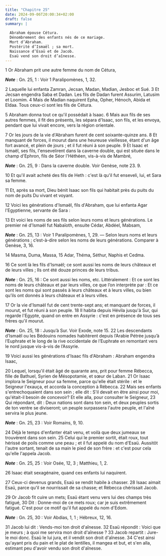 ```yaml
---
title: "Chapitre 25"
date: 2024-09-06T20:00:34+02:00
draft: false
summary: |
  
  Abraham épouse Cétura.
  Dénombrement des enfants nés de ce mariage.
  Mort d’Abraham.
  Postérité d’Ismaël ; sa mort.
  Naissance d’Esaü et de Jacob.
  Esaü vend son droit d’aînesse.
---
```



1 Or Abraham prit une autre femme du nom de Cétura,

***Note*** :  Gn. 25, 1 : Voir 1 Paralipomènes, 1, 32.

2 Laquelle lui enfanta Zamran, Jecsan, Madan, Madian, Jesboc et Sué. 3 Et Jecsan engendra Saba et Dadan. Les fils de Dadan furent Assurim, Latusim et Loomim. 4 Mais de Madian naquirent Epha, Opher, Hénoch, Abida et Eldaa. Tous ceux-ci sont les fils de Cétura.


5 Abraham donna tout ce qu'il possédait à Isaac. 6 Mais aux fils de ses autres femmes, il fit des présents, les sépara d'Isaac, son fils, et les envoya, pendant que lui vivait encore, vers la région orientale.


7 Or les jours de la vie d'Abraham furent de cent soixante-quinze ans. 8 Et manquant de forces, il mourut dans une heureuse vieillesse, étant d'un âge fort avancé, et plein de jours ; et il fut réuni à son peuple. 9 Et Isaac et Ismaël, ses fils, l'ensevelirent dans la caverne double, qui est située dans le champ d'Ephron, fils de Séor l'Héthéen, vis-à-vis de Mambré,

***Note*** :  Gn. 25, 9 : Dans la caverne double. Voir Genèse, note 23. 9.

10 Et qu'il avait acheté des fils de Heth : c'est là qu'il fut enseveli, lui, et Sara sa femme.


11 Et, après sa mort, Dieu bénit Isaac son fils qui habitait près du puits du nom de puits Du vivant et voyant.


12 Voici les générations d'Ismaël, fils d'Abraham, que lui enfanta Agar l'Egyptienne, servante de Sara :


13 Et voici les noms de ses fils selon leurs noms et leurs générations. Le premier né d'Ismaël fut Nabaïoth, ensuite Cédar, Abdéel, Mabsam,

***Note*** :  Gn. 25, 13 : Voir 1 Paralipomènes, 1, 29. ― Selon leurs noms et leurs générations ; c’est-à-dire selon les noms de leurs générations. Comparer à Genèse, 3, 16.

14 Masma, Duma, Massa, 15 Adar, Théma, Séthur, Naphis et Cedma.


16 Ce sont là les fils d'Ismaël; ce sont aussi les noms de leurs châteaux et de leurs villes ; Ils ont été douze princes de leurs tribus.

***Note*** :  Gn. 25, 16 : Ce sont aussi les noms, etc. Littéralement : Et ce sont les noms de leurs châteaux et par leurs villes, ce que l’on interprète par : Et ce sont les noms qui sont passés à leurs châteaux et à leurs villes, ou bien qu’ils ont donnés à leurs châteaux et à leurs villes.


17 Or la vie d'Ismaël fut de cent trente-sept ans; et manquant de forces, il mourut, et fut réuni à son peuple. 18 Il habita depuis Hévila jusqu'à Sur, qui regarde l'Egypte, quand on entre en Assyrie : c'est en présence de tous ses frères qu'il mourut.

***Note*** :  Gn. 25, 18 : Jusqu’à Sur. Voir Exode, note 15. 22 Les descendants d’Ismaël ou les Bédouins nomades habitèrent depuis l’Arabie Pétrée jusqu’à l’Euphrate et le long de la rive occidentale de l’Euphrate en remontant vers le nord jusque vis-à-vis de l’Assyrie.


19 Voici aussi les générations d'Isaac fils d'Abraham : Abraham engendra Isaac,


20 Lequel, lorsqu'il était âgé de quarante ans, prit pour femme Rébecca, fille de Bathuel, Syrien de Mésopotamie, et sœur de Laban. 21 Or Isaac implora le Seigneur pour sa femme, parce qu'elle était stérile : et le Seigneur l'exauça, et accorda la conception à Rébecca. 22 Mais ses enfants s'entrechoquaient dans son sein ; elle dit : S'il devait en être ainsi pour moi, qu'était-il besoin de concevoir? Et elle alla, pour consulter le Seigneur, 23 Qui répondant, dit : Deux nations sont dans ton sein, et deux peuples sortis de ton ventre se diviseront; un peuple surpassera l'autre peuple, et l'aîné servira le plus jeune.

***Note*** :  Gn. 25, 23 : Voir Romains, 9, 10.


24 Déjà le temps d'enfanter était venu, et voilà que deux jumeaux se trouvèrent dans son sein. 25 Celui qui le premier sortit, était roux, tout hérissé de poils comme une peau ; et il fut appelé du nom d'Esaü. Aussitôt l'autre sortant, tenait de sa main le pied de son frère : et c'est pour cela qu'elle l'appela Jacob.

***Note*** :  Gn. 25, 25 : Voir Osée, 12, 3 ; Matthieu, 1, 2.

26 Isaac était sexagénaire, quand ces enfants lui naquirent.


27 Ceux-ci devenus grands, Esaü se rendit habile à chasser. 28 Isaac aimait Esaü, parce qu'il se nourrissait de sa chasse; et Rébecca chérissait Jacob.


29 Or Jacob fit cuire un mets; Esaü étant venu vers lui des champs très fatigué, 30 Dit : Donne-moi de ce mets roux; car je suis extrêmement fatigué. C'est pour ce motif qu'il fut appelé du nom d'Edom.

***Note*** :  Gn. 25, 30 : Voir Abdias, 1, 1 ; Hébreux, 12, 16.

31 Jacob lui dit : Vends-moi ton droit d'aînesse. 32 Esaü répondit : Voici que je meurs ; à quoi me servira mon droit d'aînesse ? 33 Jacob repartit : Jure-le moi donc. Esaü le lui jura, et il vendit son droit d'aînesse. 34 C'est ainsi qu'ayant pris du pain et le plat de lentilles, il mangea et but, et s'en alla, estimant peu d'avoir vendu son droit d'aînesse.

